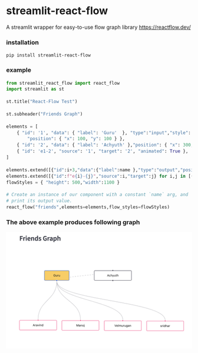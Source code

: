 # streamlit-react-flow

A streamlit wrapper for easy-to-use flow graph library https://reactflow.dev/

### installation

```
pip install streamlit-react-flow
```

### example

```python
from streamlit_react_flow import react_flow
import streamlit as st

st.title("React-Flow Test")

st.subheader("Friends Graph")

elements = [
    { "id": '1', "data": { "label": 'Guru'  }, "type":"input","style": { "background": '#ffcc50', "width": 100 },
        "position": { "x": 100, "y": 100 } },
    { "id": '2', "data": { "label": 'Achyuth' },"position": { "x": 300, "y": 100 }},
    { "id": 'e1-2', "source": '1', "target": '2', "animated": True },
]

elements.extend([{"id":i+3,"data":{"label":name },"type":"output","position": { "x": 170*i, "y": 300+i }} for i,name in enumerate(["Aravind","Manoj","Velmurugan","sridhar"])])
elements.extend([{"id":f"e{i}-{j}","source":i,"target":j} for i,j in [(1,3),(1,4),(1,5),(1,6)]])
flowStyles = { "height": 500,"width":1100 }

# Create an instance of our component with a constant `name` arg, and
# print its output value.
react_flow("friends",elements=elements,flow_styles=flowStyles)

```

### The above example produces following graph

![](friends_graph.png)
